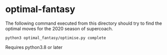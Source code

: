 # optimal-fantasy

The following command executed from this directory should try to find the optimal moves for the 2020 season of supercoach.

``` #python 
python3 optimal_fantasy/optimise.py complete
```

Requires python3.8 or later
